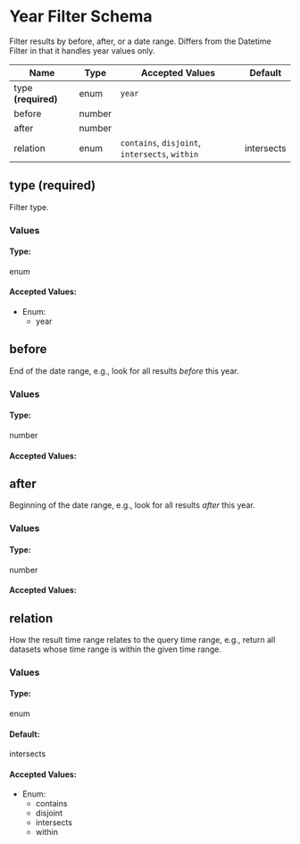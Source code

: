 # Year Filter Schema

Filter results by before, after, or a date range. Differs from the Datetime Filter in that it handles year values only.


| Name | Type | Accepted Values | Default |
|------|------|--------|---------|
| type **(required)**| enum| `year`|  |
| before| number| |  |
| after| number| |  |
| relation| enum| `contains`, `disjoint`, `intersects`, `within`| intersects |


## type **(required)**

Filter type.

### Values

#### Type:
enum


#### Accepted Values:
* Enum:
  - year





## before

End of the date range, e.g., look for all results *before* this year.

### Values

#### Type:
number


#### Accepted Values:





## after

Beginning of the date range, e.g., look for all results *after* this year.

### Values

#### Type:
number


#### Accepted Values:





## relation

How the result time range relates to the query time range, e.g., return all datasets whose time range is within the given time range.

### Values

#### Type:
enum
#### Default:
intersects


#### Accepted Values:
* Enum:
  - contains
  - disjoint
  - intersects
  - within






